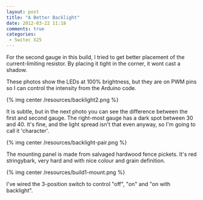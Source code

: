 ```yaml
---
layout: post
title: "A Better Backlight"
date: 2012-03-22 11:18
comments: true
categories:
 - Switec X25
---
```


For the second gauge in this build, I tried to get
better placement of the current-limiting resistor.
By placing it tight in the corner, it wont
cast a shadow.

These photos show the LEDs at 100% brightness, but they are
on PWM pins so I can control the intensity from the Arduino code.

{% img center /resources/backlight2.png %}

It is subtle, but in the next photo you can see the difference
between the first and second gauge.  The right-most gauge
has a dark spot between 30 and 40.
It's fine, and the light spread isn't that even anyway,
so I'm going to call it 'character'.

{% img center /resources/backlight-pair.png %}

The mounting panel is made from salvaged hardwood fence pickets.  It's red stringybark, very hard and with nice colour and grain definition.

{% img center /resources/build1-mount.png %}

I've wired the 3-position switch to control "off", "on" and "on with backlight".
